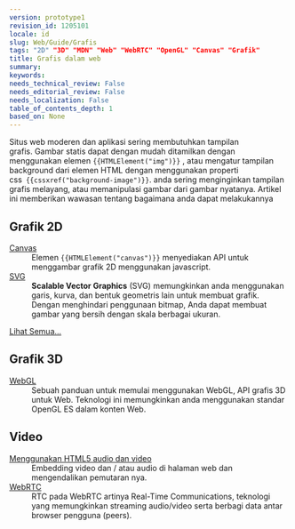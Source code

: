 ```yaml
---
version: prototype1
revision_id: 1205101
locale: id
slug: Web/Guide/Grafis
tags: "2D" "3D" "MDN" "Web" "WebRTC" "OpenGL" "Canvas" "Grafik"
title: Grafis dalam web
summary: 
keywords: 
needs_technical_review: False
needs_editorial_review: False
needs_localization: False
table_of_contents_depth: 1
based_on: None
---
```

<p><span class="seoSummary">Situs web moderen dan aplikasi sering membutuhkan tampilan grafis.</span>&nbsp;Gambar statis dapat dengan mudah ditamilkan dengan menggunakan elemen <code>{{HTMLElement("img")}}</code> , atau mengatur tampilan background dari elemen HTML dengan menggunakan properti css<code>&nbsp;{{cssxref("background-image")}}</code>. anda sering menginginkan tampilan grafis melayang, atau memanipulasi gambar dari gambar nyatanya. <span class="seoSummary">Artikel ini memberikan wawasan tentang bagaimana anda dapat melakukannya</span></p>

<div class="row topicpage-table">
<div class="section">
<h2 class="Documentation" id="Grafik_2D">Grafik 2D</h2>

<dl>
 <dt><a href="/en-US/docs/HTML/Canvas">Canvas</a></dt>
 <dd>Elemen <code>{{HTMLElement("canvas")}}</code> menyediakan API untuk menggambar grafik 2D&nbsp;menggunakan javascript.</dd>
 <dt><a href="/en-US/docs/Web/SVG">SVG</a></dt>
 <dd><strong>Scalable Vector Graphics</strong> (SVG) memungkinkan anda menggunakan garis, kurva, dan bentuk geometris lain untuk membuat grafik. Dengan menghindari penggunaan bitmap, Anda dapat membuat gambar yang bersih dengan skala berbagai ukuran.</dd>
</dl>

<p><span class="alllinks"><a href="/en-US/docs/tag/Graphics">Lihat Semua...</a></span>&nbsp;</p>
</div>

<div class="section">
<h2 class="Documentation" id="Grafik_3D">Grafik 3D</h2>

<dl>
 <dt><a href="/en-US/docs/Web/WebGL">WebGL</a></dt>
 <dd>Sebuah panduan untuk memulai menggunakan WebGL, API grafis 3D untuk Web. Teknologi ini memungkinkan anda menggunakan standar OpenGL ES dalam konten Web.</dd>
</dl>

<h2 id="Video">Video</h2>

<dl>
 <dt><a href="/en-US/docs/Web/Guide/HTML/Using_HTML5_audio_and_video">Menggunakan&nbsp;HTML5 audio dan video</a></dt>
 <dd>Embedding video dan / atau audio di halaman web dan mengendalikan pemutaran nya.</dd>
 <dt><a href="/en-US/docs/WebRTC">WebRTC</a></dt>
 <dd>RTC pada WebRTC artinya Real-Time Communications, teknologi yang memungkinkan streaming audio/video serta berbagi data antar browser pengguna (peers).</dd>
</dl>
</div>
</div>

